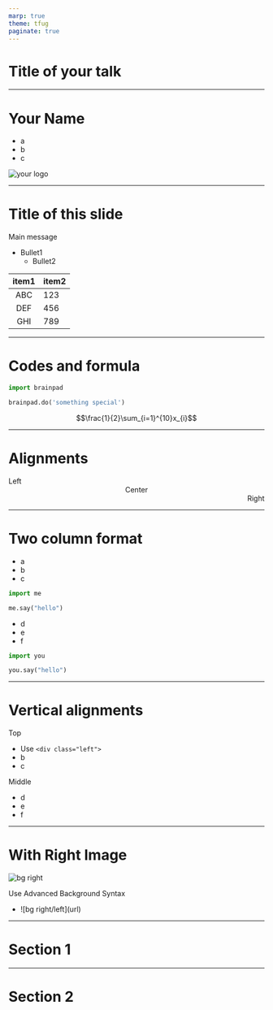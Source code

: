 ```yaml
---
marp: true
theme: tfug
paginate: true
---
```

<!-- _class: title -->
# Title of your talk

---
<!-- pagination: start -->
<!-- _class: about_me -->

# Your Name

- a
- b
- c

![your logo](https://ohtaman.github.io/tfug-themes/marp/assets/logo.png)

---

# Title of this slide

Main message

- Bullet1
  - Bullet2

| item1 | item2 |
|:-----:|:------|
| ABC   | 123   |
| DEF   | 456   |
| GHI   | 789   |

---

# Codes and formula

```python
import brainpad

brainpad.do('something special')
```

$$\frac{1}{2}\sum_{i=1}^{10}x_{i}$$

---

# Alignments

<div align="left">
Left
</div>

<div align="center">
Center
</div>

<div align="right">
Right
</div>

---
# Two column format 

<div class="left">

- a
- b
- c

```python
import me

me.say("hello")
```

</div>

<div class="right">

- d
- e
- f

```python
import you

you.say("hello")
```


</div>

---
# Vertical alignments

<div class="left">

Top

- Use `<div class="left">`
- b
- c

</div>

<div class="right middle">

Middle

- d
- e
- f

</div>

---

# With Right Image

![bg right](https://picsum.photos/720?image=0)

Use Advanced Background Syntax
- \![bg right/left\](url)

---
<!-- _class: subsection -->
# Section 1
---
<!-- _class: subsection2 -->
# Section 2
